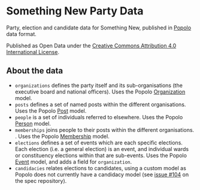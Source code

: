 # Something New Party Data

Party, election and candidate data for Something New, published in [Popolo](http://www.popoloproject.com) data format.

Published as Open Data under the [Creative Commons Attribution 4.0 International License](https://creativecommons.org/licenses/by/4.0/).

## About the data

* `organizations` defines the party itself and its sub-organisations (the executive board and national officers). Uses the Popolo [Organization](http://www.popoloproject.com/specs/organization.html) model.
* `posts` defines a set of named posts within the different organisations. Uses the Popolo [Post](http://www.popoloproject.com/specs/post.html) model.
* `people` is a set of individuals referred to elsewhere. Uses the Popolo [Person](http://www.popoloproject.com/specs/person.html) model.
* `memberships` joins people to their posts within the different organisations. . Uses the Popolo [Membership](http://www.popoloproject.com/specs/membership.html) model.
* `elections` defines a set of events which are each specific elections. Each election (i.e. a general election) is an event, and individual wards or constituency elections within that are sub-events. Uses the Popolo [Event](http://www.popoloproject.com/specs/event.html) model, and adds a field for `organization`.
* `candidacies` relates elections to candidates, using a custom model as Popolo does not currently have a candidacy model (see [issue #104](https://github.com/popolo-project/popolo-spec/issues/104) on the spec repository).